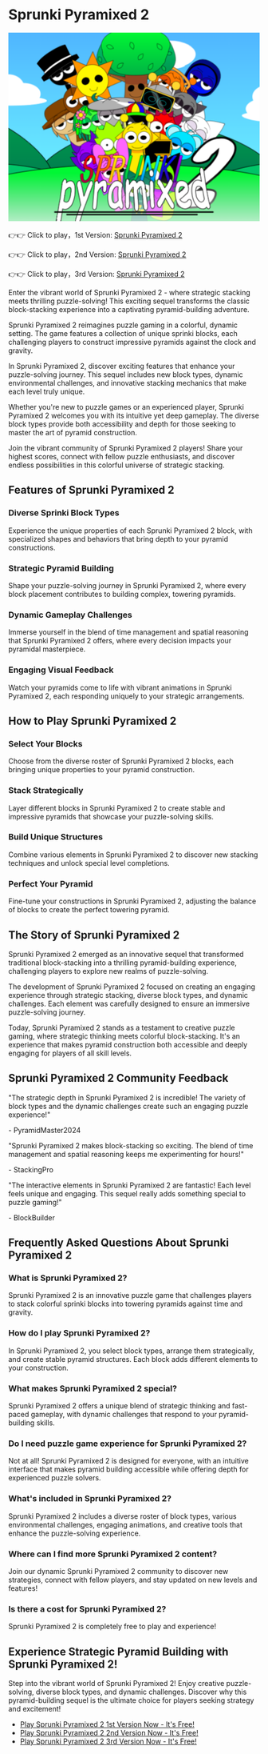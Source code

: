 # Sprunki Pyramixed 2

![Sprunki Pyramixed 2](https://raw.githubusercontent.com/sprunkiscrunkly/sprunki-pyramixed-2/refs/heads/main/sprunki-pyramixed-2.png "Sprunki Pyramixed 2")

👉👉 Click to play，1st Version: [Sprunki Pyramixed 2](https://sprunksters.com/sprunki-pyramixed-2/ "Sprunki Pyramixed 2")

👉👉 Click to play，2nd Version: [Sprunki Pyramixed 2](https://sprunkiscrunkly.com/sprunki-pyramixed-2/ "Sprunki Pyramixed 2")

👉👉 Click to play，3rd Version: [Sprunki Pyramixed 2](https://sprunkipyramixed.com/sprunki-pyramixed-2/ "Sprunki Pyramixed 2")

Enter the vibrant world of Sprunki Pyramixed 2 - where strategic stacking meets thrilling puzzle-solving! This exciting sequel transforms the classic block-stacking experience into a captivating pyramid-building adventure.

Sprunki Pyramixed 2 reimagines puzzle gaming in a colorful, dynamic setting. The game features a collection of unique sprinki blocks, each challenging players to construct impressive pyramids against the clock and gravity.

In Sprunki Pyramixed 2, discover exciting features that enhance your puzzle-solving journey. This sequel includes new block types, dynamic environmental challenges, and innovative stacking mechanics that make each level truly unique.

Whether you're new to puzzle games or an experienced player, Sprunki Pyramixed 2 welcomes you with its intuitive yet deep gameplay. The diverse block types provide both accessibility and depth for those seeking to master the art of pyramid construction.

Join the vibrant community of Sprunki Pyramixed 2 players! Share your highest scores, connect with fellow puzzle enthusiasts, and discover endless possibilities in this colorful universe of strategic stacking.

## Features of Sprunki Pyramixed 2

### Diverse Sprinki Block Types

Experience the unique properties of each Sprunki Pyramixed 2 block, with specialized shapes and behaviors that bring depth to your pyramid constructions.

### Strategic Pyramid Building

Shape your puzzle-solving journey in Sprunki Pyramixed 2, where every block placement contributes to building complex, towering pyramids.

### Dynamic Gameplay Challenges

Immerse yourself in the blend of time management and spatial reasoning that Sprunki Pyramixed 2 offers, where every decision impacts your pyramidal masterpiece.

### Engaging Visual Feedback

Watch your pyramids come to life with vibrant animations in Sprunki Pyramixed 2, each responding uniquely to your strategic arrangements.

## How to Play Sprunki Pyramixed 2

### Select Your Blocks

Choose from the diverse roster of Sprunki Pyramixed 2 blocks, each bringing unique properties to your pyramid construction.

### Stack Strategically

Layer different blocks in Sprunki Pyramixed 2 to create stable and impressive pyramids that showcase your puzzle-solving skills.

### Build Unique Structures

Combine various elements in Sprunki Pyramixed 2 to discover new stacking techniques and unlock special level completions.

### Perfect Your Pyramid

Fine-tune your constructions in Sprunki Pyramixed 2, adjusting the balance of blocks to create the perfect towering pyramid.

## The Story of Sprunki Pyramixed 2

Sprunki Pyramixed 2 emerged as an innovative sequel that transformed traditional block-stacking into a thrilling pyramid-building experience, challenging players to explore new realms of puzzle-solving.

The development of Sprunki Pyramixed 2 focused on creating an engaging experience through strategic stacking, diverse block types, and dynamic challenges. Each element was carefully designed to ensure an immersive puzzle-solving journey.

Today, Sprunki Pyramixed 2 stands as a testament to creative puzzle gaming, where strategic thinking meets colorful block-stacking. It's an experience that makes pyramid construction both accessible and deeply engaging for players of all skill levels.

## Sprunki Pyramixed 2 Community Feedback

"The strategic depth in Sprunki Pyramixed 2 is incredible! The variety of block types and the dynamic challenges create such an engaging puzzle experience!"

\- PyramidMaster2024

"Sprunki Pyramixed 2 makes block-stacking so exciting. The blend of time management and spatial reasoning keeps me experimenting for hours!"

\- StackingPro

"The interactive elements in Sprunki Pyramixed 2 are fantastic! Each level feels unique and engaging. This sequel really adds something special to puzzle gaming!"

\- BlockBuilder

## Frequently Asked Questions About Sprunki Pyramixed 2

### What is Sprunki Pyramixed 2?

Sprunki Pyramixed 2 is an innovative puzzle game that challenges players to stack colorful sprinki blocks into towering pyramids against time and gravity.

### How do I play Sprunki Pyramixed 2?

In Sprunki Pyramixed 2, you select block types, arrange them strategically, and create stable pyramid structures. Each block adds different elements to your construction.

### What makes Sprunki Pyramixed 2 special?

Sprunki Pyramixed 2 offers a unique blend of strategic thinking and fast-paced gameplay, with dynamic challenges that respond to your pyramid-building skills.

### Do I need puzzle game experience for Sprunki Pyramixed 2?

Not at all! Sprunki Pyramixed 2 is designed for everyone, with an intuitive interface that makes pyramid building accessible while offering depth for experienced puzzle solvers.

### What's included in Sprunki Pyramixed 2?

Sprunki Pyramixed 2 includes a diverse roster of block types, various environmental challenges, engaging animations, and creative tools that enhance the puzzle-solving experience.

### Where can I find more Sprunki Pyramixed 2 content?

Join our dynamic Sprunki Pyramixed 2 community to discover new strategies, connect with fellow players, and stay updated on new levels and features!

### Is there a cost for Sprunki Pyramixed 2?

Sprunki Pyramixed 2 is completely free to play and experience!

## Experience Strategic Pyramid Building with Sprunki Pyramixed 2!

Step into the vibrant world of Sprunki Pyramixed 2! Enjoy creative puzzle-solving, diverse block types, and dynamic challenges. Discover why this pyramid-building sequel is the ultimate choice for players seeking strategy and excitement!

- [Play Sprunki Pyramixed 2 1st Version Now - It's Free!](https://sprunksters.com/sprunki-pyramixed-2/)
- [Play Sprunki Pyramixed 2 2nd Version Now - It's Free!](https://sprunkiscrunkly.com/sprunki-pyramixed-2/)
- [Play Sprunki Pyramixed 2 3rd Version Now - It's Free!](https://sprunkipyramixed.com/sprunki-pyramixed-2/)
